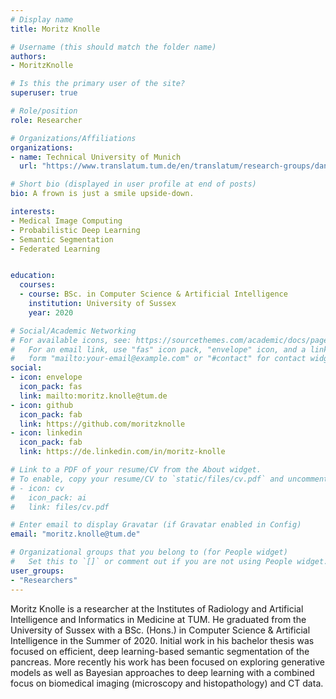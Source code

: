 ```yaml
---
# Display name
title: Moritz Knolle

# Username (this should match the folder name)
authors:
- MoritzKnolle

# Is this the primary user of the site?
superuser: true

# Role/position
role: Researcher

# Organizations/Affiliations
organizations:
- name: Technical University of Munich
  url: "https://www.translatum.tum.de/en/translatum/research-groups/daniel-rueckert-ai-in-healthcare-and-medicine/"

# Short bio (displayed in user profile at end of posts)
bio: A frown is just a smile upside-down.

interests:
- Medical Image Computing
- Probabilistic Deep Learning
- Semantic Segmentation
- Federated Learning


education:
  courses:
  - course: BSc. in Computer Science & Artificial Intelligence
    institution: University of Sussex
    year: 2020

# Social/Academic Networking
# For available icons, see: https://sourcethemes.com/academic/docs/page-builder/#icons
#   For an email link, use "fas" icon pack, "envelope" icon, and a link in the
#   form "mailto:your-email@example.com" or "#contact" for contact widget.
social:
- icon: envelope
  icon_pack: fas
  link: mailto:moritz.knolle@tum.de
- icon: github
  icon_pack: fab
  link: https://github.com/moritzknolle
- icon: linkedin
  icon_pack: fab
  link: https://de.linkedin.com/in/moritz-knolle

# Link to a PDF of your resume/CV from the About widget.
# To enable, copy your resume/CV to `static/files/cv.pdf` and uncomment the lines below.
# - icon: cv
#   icon_pack: ai
#   link: files/cv.pdf

# Enter email to display Gravatar (if Gravatar enabled in Config)
email: "moritz.knolle@tum.de"

# Organizational groups that you belong to (for People widget)
#   Set this to `[]` or comment out if you are not using People widget.
user_groups:
- "Researchers"
---
```


Moritz Knolle is a researcher at the Institutes of Radiology and Artificial Intelligence and Informatics in Medicine at TUM. He graduated from the University of Sussex with a BSc. (Hons.) in Computer Science & Artificial Intelligence in the Summer of 2020. Initial work in his bachelor thesis was focused on efficient, deep learning-based semantic segmentation of the pancreas. More recently his work has been focused on exploring generative models as well as Bayesian approaches to deep learning with a combined focus on biomedical imaging (microscopy and histopathology) and CT data.
